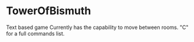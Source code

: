 # TowerOfBismuth
Text based game
Currently has the capability to move between rooms. "C" for a full commands list.
